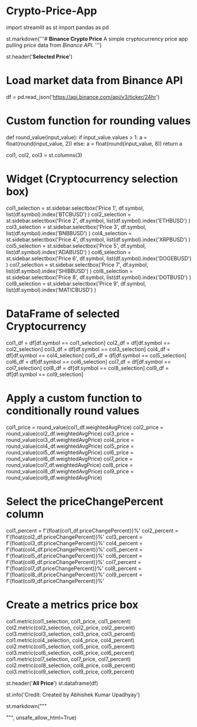 # Crypto-Price-App
import streamlit as st
import pandas as pd

st.markdown('''# **Binance Crypto Price**
A simple cryptocurrency price app pulling price data from *Binance API*.
''')

st.header('**Selected Price**')

# Load market data from Binance API
df = pd.read_json('https://api.binance.com/api/v3/ticker/24hr')

# Custom function for rounding values
def round_value(input_value):
    if input_value.values > 1:
        a = float(round(input_value, 2))
    else:
        a = float(round(input_value, 8))
    return a

col1, col2, col3 = st.columns(3)

# Widget (Cryptocurrency selection box)
col1_selection = st.sidebar.selectbox('Price 1', df.symbol, list(df.symbol).index('BTCBUSD') )
col2_selection = st.sidebar.selectbox('Price 2', df.symbol, list(df.symbol).index('ETHBUSD') )
col3_selection = st.sidebar.selectbox('Price 3', df.symbol, list(df.symbol).index('BNBBUSD') )
col4_selection = st.sidebar.selectbox('Price 4', df.symbol, list(df.symbol).index('XRPBUSD') )
col5_selection = st.sidebar.selectbox('Price 5', df.symbol, list(df.symbol).index('ADABUSD') )
col6_selection = st.sidebar.selectbox('Price 6', df.symbol, list(df.symbol).index('DOGEBUSD') )
col7_selection = st.sidebar.selectbox('Price 7', df.symbol, list(df.symbol).index('SHIBBUSD') )
col8_selection = st.sidebar.selectbox('Price 8', df.symbol, list(df.symbol).index('DOTBUSD') )
col9_selection = st.sidebar.selectbox('Price 9', df.symbol, list(df.symbol).index('MATICBUSD') )

# DataFrame of selected Cryptocurrency
col1_df = df[df.symbol == col1_selection]
col2_df = df[df.symbol == col2_selection]
col3_df = df[df.symbol == col3_selection]
col4_df = df[df.symbol == col4_selection]
col5_df = df[df.symbol == col5_selection]
col6_df = df[df.symbol == col6_selection]
col7_df = df[df.symbol == col7_selection]
col8_df = df[df.symbol == col8_selection]
col9_df = df[df.symbol == col9_selection]

# Apply a custom function to conditionally round values
col1_price = round_value(col1_df.weightedAvgPrice)
col2_price = round_value(col2_df.weightedAvgPrice)
col3_price = round_value(col3_df.weightedAvgPrice)
col4_price = round_value(col4_df.weightedAvgPrice)
col5_price = round_value(col5_df.weightedAvgPrice)
col6_price = round_value(col6_df.weightedAvgPrice)
col7_price = round_value(col7_df.weightedAvgPrice)
col8_price = round_value(col8_df.weightedAvgPrice)
col9_price = round_value(col9_df.weightedAvgPrice)

# Select the priceChangePercent column
col1_percent = f'{float(col1_df.priceChangePercent)}%'
col2_percent = f'{float(col2_df.priceChangePercent)}%'
col3_percent = f'{float(col3_df.priceChangePercent)}%'
col4_percent = f'{float(col4_df.priceChangePercent)}%'
col5_percent = f'{float(col5_df.priceChangePercent)}%'
col6_percent = f'{float(col6_df.priceChangePercent)}%'
col7_percent = f'{float(col7_df.priceChangePercent)}%'
col8_percent = f'{float(col8_df.priceChangePercent)}%'
col9_percent = f'{float(col9_df.priceChangePercent)}%'

# Create a metrics price box
col1.metric(col1_selection, col1_price, col1_percent)
col2.metric(col2_selection, col2_price, col2_percent)
col3.metric(col3_selection, col3_price, col3_percent)
col1.metric(col4_selection, col4_price, col4_percent)
col2.metric(col5_selection, col5_price, col5_percent)
col3.metric(col6_selection, col6_price, col6_percent)
col1.metric(col7_selection, col7_price, col7_percent)
col2.metric(col8_selection, col8_price, col8_percent)
col3.metric(col9_selection, col9_price, col9_percent)

st.header('**All Price**')
st.dataframe(df)

st.info('Credit: Created by Abhishek Kumar Upadhyay')

st.markdown("""
<script src="https://code.jquery.com/jquery-3.2.1.slim.min.js" integrity="sha384-KJ3o2DKtIkvYIK3UENzmM7KCkRr/rE9/Qpg6aAZGJwFDMVNA/GpGFF93hXpG5KkN" crossorigin="anonymous"></script>
<script src="https://cdnjs.cloudflare.com/ajax/libs/popper.js/1.12.9/umd/popper.min.js" integrity="sha384-ApNbgh9B+Y1QKtv3Rn7W3mgPxhU9K/ScQsAP7hUibX39j7fakFPskvXusvfa0b4Q" crossorigin="anonymous"></script>
<script src="https://maxcdn.bootstrapcdn.com/bootstrap/4.0.0/js/bootstrap.min.js" integrity="sha384-JZR6Spejh4U02d8jOt6vLEHfe/JQGiRRSQQxSfFWpi1MquVdAyjUar5+76PVCmYl" crossorigin="anonymous"></script>
""", unsafe_allow_html=True)
